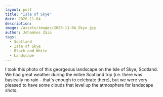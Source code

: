 ```yaml
---
layout: post
title: "Isle of Skye"
date: 2020-11-04
description: 
image: /assets/images/2020-11-04_Skye.jpg
author: Johannes Zaia
tags: 
  - Scotland
  - Isle of Skye
  - Black and White
  - Landscape
---
```

I took this photo of this georgeous landscape on the Isle of Skye, Scotland. We had great weather during the entire Scotland trip (i.e. there was basically no rain - that's enough to celebrate there), but we were very pleased to have some clouds that level up the atmosphere for landscape shots. 